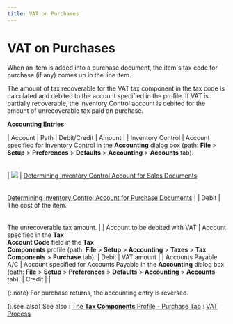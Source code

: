```yaml
---
title: VAT on Purchases
---
```


# VAT on Purchases


When an item is added into a purchase document, the item's tax code  for purchase (if any) comes up in the line item.


The amount of tax recoverable for the VAT tax component in the tax code  is calculated and debited to the account specified in the profile. If  VAT is partially recoverable, the Inventory Control account is debited  for the amount of unrecoverable tax paid on purchase.


**Accounting Entries**


| Account | Path | Debit/Credit | Amount |
| Inventory Control | Account specified for Inventory Control in the **Accounting** dialog box (path: **File**  > **Setup** > **Preferences**  > **Defaults** > **Accounting** > **Accounts** tab).<br/><br/><br/>| ![]({{site.sc_baseurl}}/img/lens.gif) | [Determining  Inventory Control Account for Sales Documents]({{site.sp_chm}}/misc/determining_inventory_control_account_for_sales_documents.html)<br/><br/><br/>[Determining  Inventory Control Account for Purchase Documents]({{site.pp_chm}}/misc/determining_inventory_control_account_for_purchase_documents.html) | | Debit | The cost of the item.<br/><br/><br/>The unrecoverable tax amount. |
| Account to be debited with VAT | Account specified in the **Tax <br/> Account Code** field in the **Tax <br/> Components** profile (path: **File**  > **Setup** > **Accounting**  > **Taxes** > **Tax <br/> Components** > **Purchase** tab). | Debit | VAT amount |
| Accounts Payable A/C | Account specified for Accounts Payable in  the **Accounting** dialog box (path:  **File** > **Setup**  > **Preferences** > **Defaults**  > **Accounting** > **Accounts** tab). | Credit |  |



{:.note}
For purchase returns, the accounting entry is reversed.


{:.see_also}
See also
: [The  **Tax Components** Profile - Purchase  Tab]({{site.sc_baseurl}}/misc/the_tax_components_profile_purchase_tab.html)
: [VAT Process]({{site.sc_baseurl}}/options/sales-tax/value-added-taxes/vat_process.html)
